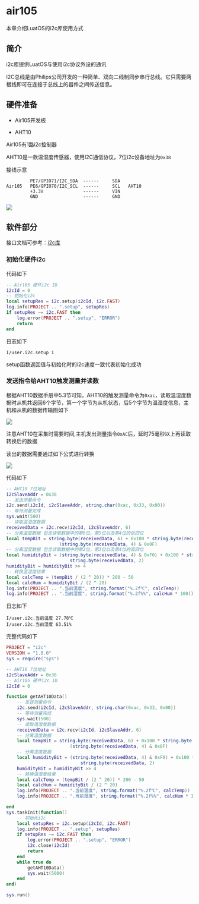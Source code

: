 # air105

本章介绍LuatOS的i2c库使用方式

## 简介

i2c库提供LuatOS与使用i2c协议外设的通讯

I2C总线是由Philips公司开发的一种简单、双向二线制同步串行总线。它只需要两根线即可在连接于总线上的器件之间传送信息。

## 硬件准备

+ Air105开发板

+ AHT10

Air105有1路i2c控制器

AHT10是一款温湿度传感器，使用I2C通信协议，7位i2c设备地址为`0x38`

接线示意

```example
         PE7/GPIO71/I2C_SDA  ------     SDA
Air105   PE6/GPIO70/I2C_SCL  ------     SCL   AHT10
         +3.3V               ------     VIN
         GND                 ------     GND
```

![](../img/I2C/air105/i2c1.jpg)

## 软件部分

接口文档可参考：[i2c库](https://wiki.luatos.com/api/i2c.html)

### 初始化硬件i2c

代码如下

```lua
-- Air105 硬件i2c ID
i2cId = 0
-- 初始化i2c
local setupRes = i2c.setup(i2cId, i2c.FAST)
log.info(PROJECT .. ".setup", setupRes)
if setupRes ~= i2c.FAST then
    log.error(PROJECT .. ".setup", "ERROR")
    return
end
```

日志如下

```log
I/user.i2c.setup 1
```

setup函数返回值与初始化时的i2c速度一致代表初始化成功

### 发送指令给AHT10触发测量并读数

根据AHT10数据手册中5.3节可知，AHT10的触发测量命令为`0xac`，读取温湿度数据时从机共返回6个字节，第一个字节为从机状态，后5个字节为温湿度信息，主机和从机的数据传输图如下

![](../img/I2C/i2c2.png)

注意AHT10在采集时需要时间,主机发出测量指令`0xAC`后，延时75毫秒以上再读取转换后的数据

读出的数据需要通过如下公式进行转换

![](../img/I2C/i2c3.png)

代码如下

```lua
-- AHT10 7位地址
i2cSlaveAddr = 0x38
-- 发送测量命令
i2c.send(i2cId, i2cSlaveAddr, string.char(0xac, 0x33, 0x00))
-- 等待测量完成
sys.wait(500)
-- 读取温湿度数据
receivedData = i2c.recv(i2cId, i2cSlaveAddr, 6)
-- 分离温度数据 包含读取数据中的第6位，第5位以及第4位的低四位
local tempBit = string.byte(receivedData, 6) + 0x100 * string.byte(receivedData, 5) + 0x10000 *
                    (string.byte(receivedData, 4) & 0x0F)
-- 分离湿度数据 包含读取数据中的第2位，第3位以及第4位的高四位
local humidityBit = (string.byte(receivedData, 4) & 0xF0) + 0x100 * string.byte(receivedData, 3) + 0x10000 *
                        string.byte(receivedData, 2)
humidityBit = humidityBit >> 4
-- 转换温湿度结果
local calcTemp = (tempBit / (2 ^ 20)) * 200 - 50
local calcHum = humidityBit / (2 ^ 20)
log.info(PROJECT .. ".当前温度", string.format("%.2f℃", calcTemp))
log.info(PROJECT .. ".当前湿度", string.format("%.2f%%", calcHum * 100))
```

日志如下

```log
I/user.i2c.当前温度 27.78℃
I/user.i2c.当前湿度 63.51%
```

完整代码如下

```lua
PROJECT = "i2c"
VERSION = "1.0.0"
sys = require("sys")

-- AHT10 7位地址
i2cSlaveAddr = 0x38
-- Air105 硬件i2c ID
i2cId = 0

function getAHT10Data()
    -- 发送测量命令
    i2c.send(i2cId, i2cSlaveAddr, string.char(0xac, 0x33, 0x00))
    -- 等待测量完成
    sys.wait(500)
    -- 读取温湿度数据
    receivedData = i2c.recv(i2cId, i2cSlaveAddr, 6)
    -- 分离温度数据
    local tempBit = string.byte(receivedData, 6) + 0x100 * string.byte(receivedData, 5) + 0x10000 *
                        (string.byte(receivedData, 4) & 0x0F)
    -- 分离湿度数据
    local humidityBit = (string.byte(receivedData, 4) & 0xF0) + 0x100 * string.byte(receivedData, 3) + 0x10000 *
                            string.byte(receivedData, 2)
    humidityBit = humidityBit >> 4
    -- 转换温湿度结果
    local calcTemp = (tempBit / (2 ^ 20)) * 200 - 50
    local calcHum = humidityBit / (2 ^ 20)
    log.info(PROJECT .. ".当前温度", string.format("%.2f℃", calcTemp))
    log.info(PROJECT .. ".当前湿度", string.format("%.2f%%", calcHum * 100))

end
sys.taskInit(function()
    -- 初始化i2c
    local setupRes = i2c.setup(i2cId, i2c.FAST)
    log.info(PROJECT .. ".setup", setupRes)
    if setupRes ~= i2c.FAST then
        log.error(PROJECT .. ".setup", "ERROR")
        i2c.close(i2cId)
        return
    end
    while true do
        getAHT10Data()
        sys.wait(5000)
    end
end)

sys.run()

```
